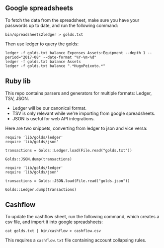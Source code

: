 
## Google spreadsheets

To fetch the data from the spreadsheet, make sure you have your passwords up to
date, and run the following command:

```
bin/spreadsheets2ledger > golds.txt
```

Then use ledger to query the golds:

```
ledger -f golds.txt balance Expenses Assets:Equipment --depth 1 --period="2017-08" --date-format "%Y-%m-%d"
ledger -f golds.txt balance Assets
ledger -f golds.txt balance ".*HugoPeixoto.*"
```


## Ruby lib

This repo contains parsers and generators for multiple formats: Ledger, TSV, JSON.

* Ledger will be our canonical format.
* TSV is only relevant while we're importing from google spreadsheets.
* JSON is useful for web API integrations.

Here are two snippets, converting from ledger to json and vice versa:

```
require 'lib/golds/ledger'
require 'lib/golds/json'

transactions = Golds::Ledger.load(File.read("golds.txt"))

Golds::JSON.dump(transactions)
```

```
require 'lib/golds/ledger'
require 'lib/golds/json'

transactions = Golds::JSON.load(File.read("golds.json"))

Golds::Ledger.dump(transactions)
```


## Cashflow

To update the cashflow sheet, run the following command, which creates a csv
file, and import it into google spreadsheets:

```
cat golds.txt | bin/cashflow > cashflow.csv
```

This requires a `cashflow.txt` file containing account collapsing rules.
